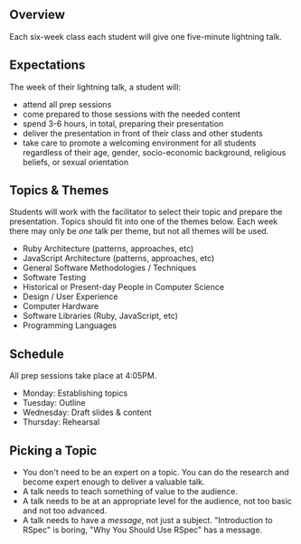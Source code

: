 ## Overview

Each six-week class each student will give one five-minute lightning talk.

## Expectations

The week of their lightning talk, a student will:

* attend all prep sessions
* come prepared to those sessions with the needed content
* spend 3-6 hours, in total, preparing their presentation
* deliver the presentation in front of their class and other students
* take care to promote a welcoming environment for all students regardless
of their age, gender, socio-economic background, religious beliefs, or sexual
orientation

## Topics & Themes

Students will work with the facilitator to select their topic and prepare the
presentation. Topics should fit into one of the themes below. Each week there
may only be *one* talk per theme, but not all themes will be used.

* Ruby Architecture (patterns, approaches, etc)
* JavaScript Architecture (patterns, approaches, etc)
* General Software Methodologies / Techniques
* Software Testing
* Historical or Present-day People in Computer Science
* Design / User Experience
* Computer Hardware
* Software Libraries (Ruby, JavaScript, etc)
* Programming Languages

## Schedule

All prep sessions take place at 4:05PM.

* Monday: Establishing topics
* Tuesday: Outline
* Wednesday: Draft slides & content
* Thursday: Rehearsal

## Picking a Topic

* You don't need to be an expert on a topic. You can do the research and become
expert enough to deliver a valuable talk.
* A talk needs to teach something of value to the audience.
* A talk needs to be at an appropriate level for the audience, not too basic
and not too advanced.
* A talk needs to have a *message*, not just a subject. "Introduction to RSpec"
is boring, "Why You Should Use RSpec" has a message.
